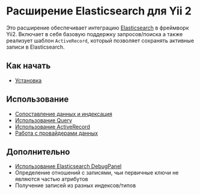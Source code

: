 Расширение Elasticsearch для Yii 2
=================================

Это расширение обеспечивает интеграцию [Elasticsearch](https://www.elastic.co/products/elasticsearch) в фреймворк Yii2.
Включает в себя базовую поддержку запросов/поиска а также реализует шаблон `ActiveRecord`, который позволяет сохранять активные записи в Elasticsearch.

Как начать
---------------

* [Установка](installation.md)

Использование
----- 
* [Сопоставление данных и индексация](mapping-indexing.md)
* [Использование Query](usage-query.md)
* [Использование ActiveRecord](usage-ar.md)
* [Работа с провайдерами данных](usage-data-providers.md)

Дополнительно
-----------------
* [Использование Elasticsearch DebugPanel](topics-debug.md)
* Определение отношений с записями, чьи первичные ключи не являются частью атрибутов
* Получение записей из разных индексов/типов
